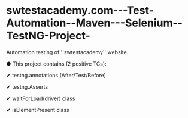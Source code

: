 # swtestacademy.com---Test-Automation--Maven---Selenium--TestNG-Project-

Automation testing of ''swtestacademy'' website. 

● This project contains (2 positive TCs): 

✔ testng.annotations (After/Test/Before) 

✔ testng.Asserts 

✔ waitForLoad(driver) class 

✔ isElementPresent class
